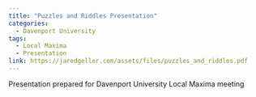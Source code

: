 ```yaml
---
title: "Puzzles and Riddles Presentation"
categories:
  - Davenport University
tags:
  - Local Maxima
  - Presentation
link: https://jaredgeller.com/assets/files/puzzles_and_riddles.pdf
---
```


Presentation prepared for Davenport University Local Maxima meeting
